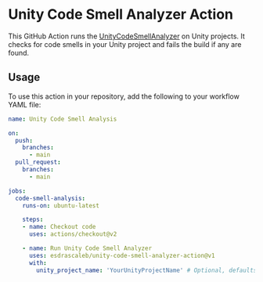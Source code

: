 # Unity Code Smell Analyzer Action

This GitHub Action runs the [UnityCodeSmellAnalyzer](https://github.com/MatteoBosco89/UnityCodeSmellAnalyzer) on Unity projects. It checks for code smells in your Unity project and fails the build if any are found.

## Usage

To use this action in your repository, add the following to your workflow YAML file:

```yaml
name: Unity Code Smell Analysis

on:
  push:
    branches:
      - main
  pull_request:
    branches:
      - main

jobs:
  code-smell-analysis:
    runs-on: ubuntu-latest

    steps:
    - name: Checkout code
      uses: actions/checkout@v2

    - name: Run Unity Code Smell Analyzer
      uses: esdrascaleb/unity-code-smell-analyzer-action@v1
      with:
        unity_project_name: 'YourUnityProjectName' # Optional, defaults to repository name
